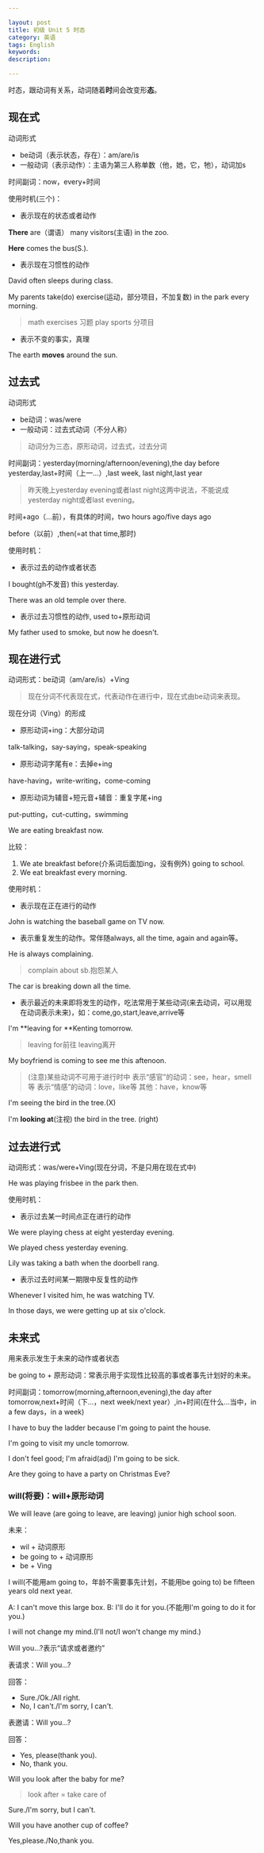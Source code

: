 ```yaml
---

layout: post
title: 初级 Unit 5 时态
category: 英语
tags: English
keywords: 
description: 

---
```


时态，跟动词有关系，动词随着**时**间会改变形**态**。

## 现在式

动词形式

- be动词（表示状态，存在）：am/are/is
- 一般动词（表示动作）：主语为第三人称单数（他，她，它，牠），动词加s

时间副词：now，every+时间

使用时机(三个)：

- 表示现在的状态或者动作

**There** are（谓语） many visitors(主语) in the zoo.

**Here** comes the bus(S.). 

- 表示现在习惯性的动作

David often sleeps during class.

My parents take(do) exercise(运动，部分项目，不加复数) in the park every morning.

>math exercises 习题
>play sports 分项目

- 表示不变的事实，真理

The earth **moves** around the sun.

## 过去式

动词形式

- be动词：was/were
- 一般动词：过去式动词（不分人称）

>动词分为三态，原形动词，过去式，过去分词

时间副词：yesterday(morning/afternoon/evening),the day before yesterday,last+时间（上一...）,last week, last night,last year

>昨天晚上yesterday evening或者last night这两中说法，不能说成yesterday night或者last evening。

时间+ago（...前），有具体的时间，two hours ago/five days ago

before（以前）,then(=at that time,那时)

使用时机：

- 表示过去的动作或者状态

I bought(gh不发音) this yesterday.

There was an old temple over there.

- 表示过去习惯性的动作, used to+原形动词

My father used to smoke, but now he doesn't.

## 现在进行式

动词形式：be动词（am/are/is）+Ving

>现在分词不代表现在式，代表动作在进行中，现在式由be动词来表现。

现在分词（Ving）的形成

- 原形动词+ing：大部分动词 

talk-talking，say-saying，speak-speaking

- 原形动词字尾有e：去掉e+ing

have-having，write-writing，come-coming

- 原形动词为辅音+短元音+辅音：重复字尾+ing

put-putting，cut-cutting，swimming

We are eating breakfast now.

比较：

1. We ate breakfast before(介系词后面加ing，没有例外) going to school.
2. We eat breakfast every morning.

使用时机：

- 表示现在正在进行的动作

John is watching the baseball game on TV now.

- 表示重复发生的动作。常伴随always, all the time, again and again等。

He is always complaining.

>complain about sb.抱怨某人

The car is breaking down all the time.

- 表示最近的未来即将发生的动作，吃法常用于某些动词(来去动词，可以用现在动词表示未来)，如：come,go,start,leave,arrive等

I'm **leaving for **Kenting tomorrow.

>leaving for前往 leaving离开

My boyfriend is coming to see me this aftenoon. 

>(注意)某些动词不可用于进行时中
>表示“感官”的动词：see，hear，smell等
>表示“情感”的动词：love，like等
>其他：have，know等

I'm seeing the bird in the tree.(X)

I'm **looking at**(注视) the bird in the tree. (right)

## 过去进行式

动词形式：was/were+Ving(现在分词，不是只用在现在式中)

He was playing frisbee in the park then.

使用时机：

- 表示过去某一时间点正在进行的动作

We were playing chess at eight yesterday evening.

We played chess yesterday evening.

Lily was taking a bath when the doorbell rang.

- 表示过去时间某一期限中反复性的动作

Whenever I visited him, he was watching TV.

In those days, we were getting up at six o'clock.

## 未来式

用来表示发生于未来的动作或者状态

be going to + 原形动词：常表示用于实现性比较高的事或者事先计划好的未来。

时间副词：tomorrow(morning,afternoon,evening),the day after tomorrow,next+时间（下...，next week/next year）,in+时间(在什么...当中，in a few days，in a week)

I have to buy the ladder because I'm going to paint the house.

I'm going to visit my uncle tomorrow.

I don't feel good; I'm afraid(adj) I'm going to be sick.

Are they going to have a party on Christmas Eve?

### will(将要)：will+原形动词

We will leave (are going to leave, are leaving) junior high school soon.

未来：

- wil + 动词原形
- be going to + 动词原形
- be + Ving

I will(不能用am going to，年龄不需要事先计划，不能用be going to) be fifteen years old next year.

A: I can't move this large box.
B: I'll do it for you.(不能用I'm going to do it for you.)

I will not change my mind.(I'll not/I won't change my mind.)

Will you...?表示“请求或者邀约”

表请求：Will you...?

回答：

- Sure./Ok./All right.
- No, I can't./I'm sorry, I can't.

表邀请：Will you...?

回答：

- Yes, please(thank you).
- No, thank you.

Will you look after the baby for me?

>look after = take care of

Sure./I'm sorry, but I can't.

Will you have another cup of coffee?

Yes,please./No,thank you. 
















 